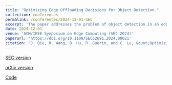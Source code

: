 ```yaml
---
title: "Optimizing Edge Offloading Decisions for Object Detection."
collection: conferences
permalink: /conferences/2024-12-01-SEC
excerpt: 'The paper addresses the problem of object detection in an edge computing setting, where a (weak) detector is available on-board cameras capturing images of objects to facilitate distributed decisions, but is supplemented by a shared (stronger) edge detector accessible across a network and available when local decisions are uncertain. Constraints exist that limit how many images can be offloaded to the strong detector.  To assist in deciding which images to offload, the paper introduces a metric and a method for estimating it, which enable efficient online offloading decisions. The code for the system described in the paper is available on [GitHub](https://github.com/qiujiaming315/edgeml-object-detection) and a slightly extended version is available on [arXiv](https://arxiv.org/abs/2410.18919)'
date: 2024-12-01
venue: 'ACM/IEEE Symposium on Edge Computing (SEC 2024)'
paperurl: 'https://doi.org/10.1109/SEC62691.2024.00021'
citation: 'J. Qiu, R. Wang, B. Hu, R. Guerin, and C. Lu, &quot;Optimizing Edge Offloading Decisions for Object Detection.&quot; 2024 ACM/IEEE Symposium on Edge Computing (SEC 2024), Rome, Italy, December 2024.
---
```



[SEC version](https://doi.org/10.1109/SEC62691.2024.00021)

[arXiv version](https://arxiv.org/abs/2410.18919)

[Code](https://github.com/qiujiaming315/edgeml-object-detection) 
